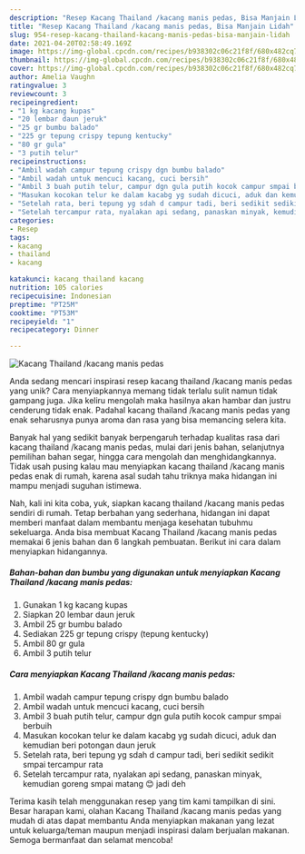 ```yaml
---
description: "Resep Kacang Thailand /kacang manis pedas, Bisa Manjain Lidah"
title: "Resep Kacang Thailand /kacang manis pedas, Bisa Manjain Lidah"
slug: 954-resep-kacang-thailand-kacang-manis-pedas-bisa-manjain-lidah
date: 2021-04-20T02:58:49.169Z
image: https://img-global.cpcdn.com/recipes/b938302c06c21f8f/680x482cq70/kacang-thailand-kacang-manis-pedas-foto-resep-utama.jpg
thumbnail: https://img-global.cpcdn.com/recipes/b938302c06c21f8f/680x482cq70/kacang-thailand-kacang-manis-pedas-foto-resep-utama.jpg
cover: https://img-global.cpcdn.com/recipes/b938302c06c21f8f/680x482cq70/kacang-thailand-kacang-manis-pedas-foto-resep-utama.jpg
author: Amelia Vaughn
ratingvalue: 3
reviewcount: 3
recipeingredient:
- "1 kg kacang kupas"
- "20 lembar daun jeruk"
- "25 gr bumbu balado"
- "225 gr tepung crispy tepung kentucky"
- "80 gr gula"
- "3 putih telur"
recipeinstructions:
- "Ambil wadah campur tepung crispy dgn bumbu balado"
- "Ambil wadah untuk mencuci kacang, cuci bersih"
- "Ambil 3 buah putih telur, campur dgn gula putih kocok campur smpai berbuih"
- "Masukan kocokan telur ke dalam kacabg yg sudah dicuci, aduk dan kemudian beri potongan daun jeruk"
- "Setelah rata, beri tepung yg sdah d campur tadi, beri sedikit sedikit smpai tercampur rata"
- "Setelah tercampur rata, nyalakan api sedang, panaskan minyak, kemudian goreng smpai matang 😊 jadi deh"
categories:
- Resep
tags:
- kacang
- thailand
- kacang

katakunci: kacang thailand kacang 
nutrition: 105 calories
recipecuisine: Indonesian
preptime: "PT25M"
cooktime: "PT53M"
recipeyield: "1"
recipecategory: Dinner

---
```



![Kacang Thailand /kacang manis pedas](https://img-global.cpcdn.com/recipes/b938302c06c21f8f/680x482cq70/kacang-thailand-kacang-manis-pedas-foto-resep-utama.jpg)

Anda sedang mencari inspirasi resep kacang thailand /kacang manis pedas yang unik? Cara menyiapkannya memang tidak terlalu sulit namun tidak gampang juga. Jika keliru mengolah maka hasilnya akan hambar dan justru cenderung tidak enak. Padahal kacang thailand /kacang manis pedas yang enak seharusnya punya aroma dan rasa yang bisa memancing selera kita.

Banyak hal yang sedikit banyak berpengaruh terhadap kualitas rasa dari kacang thailand /kacang manis pedas, mulai dari jenis bahan, selanjutnya pemilihan bahan segar, hingga cara mengolah dan menghidangkannya. Tidak usah pusing kalau mau menyiapkan kacang thailand /kacang manis pedas enak di rumah, karena asal sudah tahu triknya maka hidangan ini mampu menjadi suguhan istimewa.




Nah, kali ini kita coba, yuk, siapkan kacang thailand /kacang manis pedas sendiri di rumah. Tetap berbahan yang sederhana, hidangan ini dapat memberi manfaat dalam membantu menjaga kesehatan tubuhmu sekeluarga. Anda bisa membuat Kacang Thailand /kacang manis pedas memakai 6 jenis bahan dan 6 langkah pembuatan. Berikut ini cara dalam menyiapkan hidangannya.

<!--inarticleads1-->

##### Bahan-bahan dan bumbu yang digunakan untuk menyiapkan Kacang Thailand /kacang manis pedas:

1. Gunakan 1 kg kacang kupas
1. Siapkan 20 lembar daun jeruk
1. Ambil 25 gr bumbu balado
1. Sediakan 225 gr tepung crispy (tepung kentucky)
1. Ambil 80 gr gula
1. Ambil 3 putih telur




<!--inarticleads2-->

##### Cara menyiapkan Kacang Thailand /kacang manis pedas:

1. Ambil wadah campur tepung crispy dgn bumbu balado
1. Ambil wadah untuk mencuci kacang, cuci bersih
1. Ambil 3 buah putih telur, campur dgn gula putih kocok campur smpai berbuih
1. Masukan kocokan telur ke dalam kacabg yg sudah dicuci, aduk dan kemudian beri potongan daun jeruk
1. Setelah rata, beri tepung yg sdah d campur tadi, beri sedikit sedikit smpai tercampur rata
1. Setelah tercampur rata, nyalakan api sedang, panaskan minyak, kemudian goreng smpai matang 😊 jadi deh




Terima kasih telah menggunakan resep yang tim kami tampilkan di sini. Besar harapan kami, olahan Kacang Thailand /kacang manis pedas yang mudah di atas dapat membantu Anda menyiapkan makanan yang lezat untuk keluarga/teman maupun menjadi inspirasi dalam berjualan makanan. Semoga bermanfaat dan selamat mencoba!
